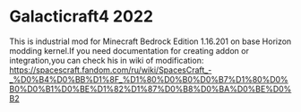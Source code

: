 # Galacticraft4 2022
This is industrial mod for Minecraft Bedrock Edition 1.16.201 on base Horizon modding kernel.If you need documentation for creating addon or integration,you can check his in wiki of modification: https://spacescraft.fandom.com/ru/wiki/SpacesCraft_-_%D0%B4%D0%BB%D1%8F_%D1%80%D0%B0%D0%B7%D1%80%D0%B0%D0%B1%D0%BE%D1%82%D1%87%D0%B8%D0%BA%D0%BE%D0%B2
